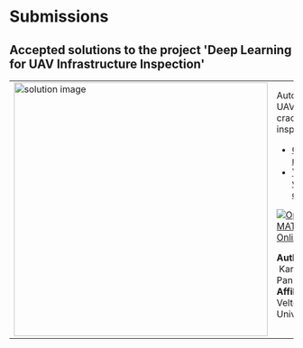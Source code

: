 # Submissions

## Accepted solutions to the project 'Deep Learning for UAV Infrastructure Inspection'
<table>
<tr class="odd">
<td width ="500">
<img src="https://github.com/karthickai/Deep_Learning_for_UAV_Infrastructure_Inspection/blob/ed16d283419a9e3fc9ede4d093d4e788ccdd53dc/README_images/image_0.gif" alt="solution image" width="450"/>
</td>
<td width ="500">
Autonomous UAV for road cracks inspection<br>
<ul>
<li><a href="https://github.com/karthickai/Deep_Learning_for_UAV_Infrastructure_Inspection/">GitHub repository</a></li>
<li><a href="https://www.youtube.com/watch?v=fIChAhNW8VY&list=PLn8PRpmsu08ogRonqegcx8xJCSSQO5yVX&index=5">YouTube video demo</a></li></ul>

[![Open in MATLAB Online](https://www.mathworks.com/images/responsive/global/open-in-matlab-online.svg)](https://matlab.mathworks.com/open/github/v1?repo=karthickai/Deep_Learning_for_UAV_Infrastructure_Inspection)

**Author:**  Karthick Pannerselvam</br>
**Affiliation** Veltech University
</td>
</tr>
</table>
